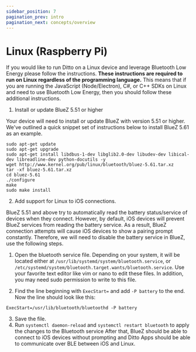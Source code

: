```yaml
---
sidebar_position: 7
pagination_prev: intro
pagination_next: concepts/overview
---
```


# Linux (Raspberry Pi)

If you would like to run Ditto on a Linux device and leverage Bluetooth Low Energy please follow the instructions. __These instructions are required to run on Linux regardless of the programming language.__ This means that if you are running the JavaScript (Node/Electron), C#, or C++ SDKs on Linux and need to use Bluetooth Low Energy, then you should follow these additional instructions.

1. Install or update BlueZ 5.51 or higher

Your device will need to install or update BlueZ with version 5.51 or higher. We've outlined a quick snippet set of instructions below to install BlueZ 5.61 as an example.

```
sudo apt-get update
sudo apt-get upgrade
sudo apt-get install libdbus-1-dev libglib2.0-dev libudev-dev libical-dev libreadline-dev python-docutils -y
wget http://www.kernel.org/pub/linux/bluetooth/bluez-5.61.tar.xz
tar -xf bluez-5.61.tar.xz
cd bluez-5.61
./configure
make
sudo make install
```

2. Add support for Linux to iOS connections.

BlueZ 5.51 and above try to automatically read the battery status/service of devices when they connect. However, by default, iOS devices will prevent BlueZ services from reading the battery service. As a result, BlueZ connection attempts will cause iOS devices to show a pairing prompt constantly. Therefore, we will need to disable the battery service in BlueZ, use the following steps.

1. Open the bluetooth service file. Depending on your system, it will be located either at `/usr/lib/systemd/system/bluetooth.service`, or `/etc/systemd/system/bluetooth.target.wants/bluetooth.service`. Use your favorite text editor like vim or nano to edit these files. In addition, you may need sudo permission to write to this file.

2. Find the line beginning with `ExecStart=` and add `-P battery` to the end. Now the line should look like this:

```
ExecStart=/usr/lib/bluetooth/bluetoothd -P battery
```

3. Save the file.
4. Run `systemctl daemon-reload` and `systemctl restart bluetooth` to apply the changes to the Bluetooth service
After that, BlueZ should be able to connect to iOS devices without prompting and Ditto Apps should be able to communicate over BLE between iOS and Linux.
